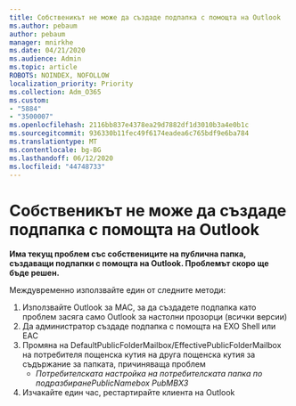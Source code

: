 ```yaml
---
title: Собственикът не може да създаде подпапка с помощта на Outlook
ms.author: pebaum
author: pebaum
manager: mnirkhe
ms.date: 04/21/2020
ms.audience: Admin
ms.topic: article
ROBOTS: NOINDEX, NOFOLLOW
localization_priority: Priority
ms.collection: Adm_O365
ms.custom:
- "5884"
- "3500007"
ms.openlocfilehash: 2116bb837e4378ea29d7882df1d3010b3a4e0b1c
ms.sourcegitcommit: 936330b11fec49f6174eadea6c765bdf9e6ba784
ms.translationtype: MT
ms.contentlocale: bg-BG
ms.lasthandoff: 06/12/2020
ms.locfileid: "44748733"
---
```

# <a name="owner-cannot-create-sub-folder-using-outlook"></a>Собственикът не може да създаде подпапка с помощта на Outlook

**Има текущ проблем със собствениците на публична папка, създаващи подпапки с помощта на Outlook. Проблемът скоро ще бъде решен.**

Междувременно използвайте един от следните методи:

1. Използвайте Outlook за MAC, за да създадете подпапка като проблем засяга само Outlook за настолни прозорци (всички версии)
2. Да администратор създаде подпапка с помощта на EXO Shell или EAC
3. Промяна на DefaultPublicFolderMailbox/EffectivePublicFolderMailbox на потребителя пощенска кутия на друга пощенска кутия за съдържание за папката, причиняваща проблем  
    - *Потребителската настройка на потребителската папка по подразбиранеPublicNamebox PubMBX3*
4. Изчакайте един час, рестартирайте клиента на Outlook